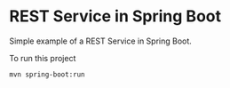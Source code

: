 # REST Service in Spring Boot

Simple example of a REST Service in Spring Boot.

To run this project
```bash
mvn spring-boot:run
```


